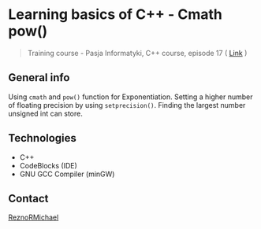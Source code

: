 # Learning basics of C++ - Cmath pow()
> Training course - Pasja Informatyki, C++ course, episode 17 ( [Link](https://www.youtube.com/watch?v=w3GCFw0-_DQ) )

## General info
Using `cmath` and `pow()` function for Exponentiation. Setting a higher number of floating precision by using `setprecision()`. Finding the largest number unsigned int can store.

## Technologies
* C++
* CodeBlocks (IDE)
* GNU GCC Compiler (minGW)

## Contact
[ReznoRMichael](https://github.com/ReznoRMichael)